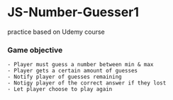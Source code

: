 # JS-Number-Guesser1
practice based on Udemy course


### Game objective ###
    - Player must guess a number between min & max
    - Player gets a certain amount of guesses 
    - Notify player of guesses remaining
    - Notigy player of the correct answer if they lost
    - Let player choose to play again